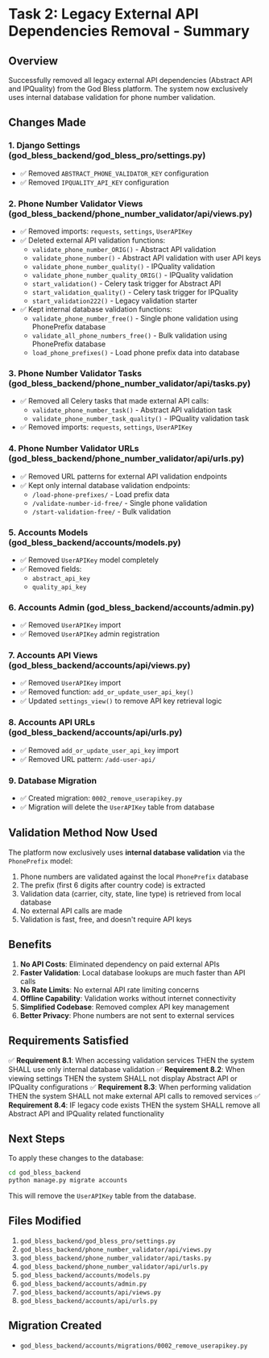 # Task 2: Legacy External API Dependencies Removal - Summary

## Overview
Successfully removed all legacy external API dependencies (Abstract API and IPQuality) from the God Bless platform. The system now exclusively uses internal database validation for phone number validation.

## Changes Made

### 1. Django Settings (god_bless_backend/god_bless_pro/settings.py)
- ✅ Removed `ABSTRACT_PHONE_VALIDATOR_KEY` configuration
- ✅ Removed `IPQUALITY_API_KEY` configuration

### 2. Phone Number Validator Views (god_bless_backend/phone_number_validator/api/views.py)
- ✅ Removed imports: `requests`, `settings`, `UserAPIKey`
- ✅ Deleted external API validation functions:
  - `validate_phone_number_ORIG()` - Abstract API validation
  - `validate_phone_number()` - Abstract API validation with user API keys
  - `validate_phone_number_quality()` - IPQuality validation
  - `validate_phone_number_quality_ORIG()` - IPQuality validation
  - `start_validation()` - Celery task trigger for Abstract API
  - `start_validation_quality()` - Celery task trigger for IPQuality
  - `start_validation222()` - Legacy validation starter
- ✅ Kept internal database validation functions:
  - `validate_phone_number_free()` - Single phone validation using PhonePrefix database
  - `validate_all_phone_numbers_free()` - Bulk validation using PhonePrefix database
  - `load_phone_prefixes()` - Load phone prefix data into database

### 3. Phone Number Validator Tasks (god_bless_backend/phone_number_validator/api/tasks.py)
- ✅ Removed all Celery tasks that made external API calls:
  - `validate_phone_number_task()` - Abstract API validation task
  - `validate_phone_number_task_quality()` - IPQuality validation task
- ✅ Removed imports: `requests`, `settings`, `UserAPIKey`

### 4. Phone Number Validator URLs (god_bless_backend/phone_number_validator/api/urls.py)
- ✅ Removed URL patterns for external API validation endpoints
- ✅ Kept only internal database validation endpoints:
  - `/load-phone-prefixes/` - Load prefix data
  - `/validate-number-id-free/` - Single phone validation
  - `/start-validation-free/` - Bulk validation

### 5. Accounts Models (god_bless_backend/accounts/models.py)
- ✅ Removed `UserAPIKey` model completely
- ✅ Removed fields:
  - `abstract_api_key`
  - `quality_api_key`

### 6. Accounts Admin (god_bless_backend/accounts/admin.py)
- ✅ Removed `UserAPIKey` import
- ✅ Removed `UserAPIKey` admin registration

### 7. Accounts API Views (god_bless_backend/accounts/api/views.py)
- ✅ Removed `UserAPIKey` import
- ✅ Removed function: `add_or_update_user_api_key()`
- ✅ Updated `settings_view()` to remove API key retrieval logic

### 8. Accounts API URLs (god_bless_backend/accounts/api/urls.py)
- ✅ Removed `add_or_update_user_api_key` import
- ✅ Removed URL pattern: `/add-user-api/`

### 9. Database Migration
- ✅ Created migration: `0002_remove_userapikey.py`
- ✅ Migration will delete the `UserAPIKey` table from database

## Validation Method Now Used

The platform now exclusively uses **internal database validation** via the `PhonePrefix` model:

1. Phone numbers are validated against the local `PhonePrefix` database
2. The prefix (first 6 digits after country code) is extracted
3. Validation data (carrier, city, state, line type) is retrieved from local database
4. No external API calls are made
5. Validation is fast, free, and doesn't require API keys

## Benefits

1. **No API Costs**: Eliminated dependency on paid external APIs
2. **Faster Validation**: Local database lookups are much faster than API calls
3. **No Rate Limits**: No external API rate limiting concerns
4. **Offline Capability**: Validation works without internet connectivity
5. **Simplified Codebase**: Removed complex API key management
6. **Better Privacy**: Phone numbers are not sent to external services

## Requirements Satisfied

✅ **Requirement 8.1**: When accessing validation services THEN the system SHALL use only internal database validation
✅ **Requirement 8.2**: When viewing settings THEN the system SHALL not display Abstract API or IPQuality configurations
✅ **Requirement 8.3**: When performing validation THEN the system SHALL not make external API calls to removed services
✅ **Requirement 8.4**: IF legacy code exists THEN the system SHALL remove all Abstract API and IPQuality related functionality

## Next Steps

To apply these changes to the database:
```bash
cd god_bless_backend
python manage.py migrate accounts
```

This will remove the `UserAPIKey` table from the database.

## Files Modified

1. `god_bless_backend/god_bless_pro/settings.py`
2. `god_bless_backend/phone_number_validator/api/views.py`
3. `god_bless_backend/phone_number_validator/api/tasks.py`
4. `god_bless_backend/phone_number_validator/api/urls.py`
5. `god_bless_backend/accounts/models.py`
6. `god_bless_backend/accounts/admin.py`
7. `god_bless_backend/accounts/api/views.py`
8. `god_bless_backend/accounts/api/urls.py`

## Migration Created

- `god_bless_backend/accounts/migrations/0002_remove_userapikey.py`
